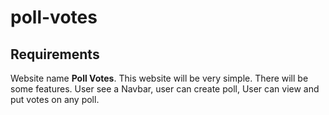 # poll-votes

## Requirements

Website name **Poll Votes**. This website will be very simple. There will be some features. User see a Navbar, user can create poll, User can view and put votes on any poll.

